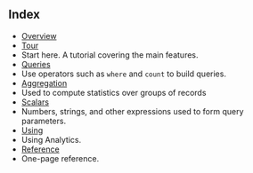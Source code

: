 
## Index

- [Overview](../articles/application-insights/app-insights-analytics.md)
- [Tour](../articles/application-insights/app-insights-analytics-tour.md)
 - Start here. A tutorial covering the main features.
- [Queries](../articles/application-insights/app-insights-analytics-reference.md#queries)
 - Use operators such as `where` and `count` to build queries.
- [Aggregation](../articles/application-insights/app-insights-analytics-reference.md#aggregations)
 - Used to compute statistics over groups of records
- [Scalars](../articles/application-insights/app-insights-analytics-reference.md#scalars)
 - Numbers, strings, and other expressions used to form query parameters.
- [Using](../articles/application-insights/app-insights-analytics-using.md)
 - Using Analytics.
- [Reference](../articles/application-insights/app-insights-analytics-reference.md)
 - One-page reference.


